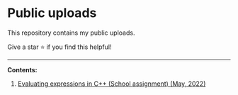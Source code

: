 
# Public uploads

This repository contains my public uploads.

Give a star ⭐ if you find this helpful!

----------------------------------------------------------------------------------
**Contents:**

1. [Evaluating expressions in C++ (School assignment) (May, 2022)](https://stevekhoa.github.io/discrete_assignment/Report.pdf)

